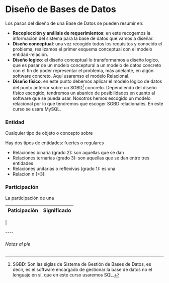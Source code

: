 # Diseño de Bases de Datos

Los pasos del diseño de una Base de Datos se pueden resumir en:

- **Recoplección y análisis de requerimientos**: en este recogemos la información del sistema para la base de datos que vamos a diseñar.
- **Diseño conceptual**: una vez recogido todos los requisitos y conocido el problema, realizamos el primer esquema conceptual con el modelo entidad-relación.
- **Diseño logico**: el diseño conceptual lo transformamos a diseño logico, que es pasar de un modelo conceptural a un modelo de datos concreto con el fin de poder representar el problema, más adelante, en algún software concreto. Aquí usaremso el modelo Relacional.
- **Diseño físico**: en este punto debemos aplicar el modelo lógico de datos del punto anterior sobre un SGBD[^1] concreto. Dependiendo del diseño físico escogido, tendremos un abanico de posibilidades en cuanto al software que se pueda usar. Nosotros hemos escogido un modelo relacional por lo que tendremos que escoger SGBD relacionales. En este curso se usara MySQL.

### Entidad
Cualquier tipo de objeto o concepto sobre 

Hay dos tipos de entidades: fuertes o regulares 

- Relaciones binaria (grado 2): son aquellas que se dan 
- Relaciones ternarias (grado 3): son aquellas que se dan entre tres entidades
- Relaciones unitarias o reflexivas (grado 1): es una 
- Relacion n (>3): 

### Participación
La participación de una 

| Paticipación | Significado |
| --- | --- |
| 

\----

###### Notas al pie

[^1]: SGBD: Son las siglas de Sistema de Gestión de Bases de Datos, es decir, es el software encargado de gestionar la base de datos no el lenguaje en si, que en este curso usaremos SQL.